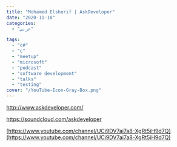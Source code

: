 ```yaml
---
title: "Mohamed Elsherif | AskDeveloper"
date: "2020-11-18"
categories:
  - "عربي"

tags:
  - "c#"
  - "c"
  - "meetup"
  - "microsoft"
  - "podcast"
  - "software development"
  - "talks"
  - "testing"
cover: "/YouTube-Icon-Gray-Box.png"
---
```


http://www.askdeveloper.com/

https://soundcloud.com/askdeveloper

[https://www.youtube.com/channel/UCi9DV7ai7a8-XgRt5iH9d7Q](https://www.youtube.com/channel/UCi9DV7ai7a8-XgRt5iH9d7Q)
